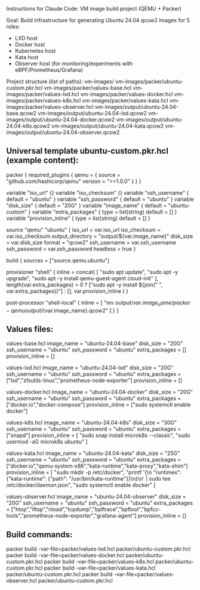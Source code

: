 Instructions for Claude Code: VM image build project (QEMU + Packer)

Goal:
Build infrastructure for generating Ubuntu 24.04 qcow2 images for 5 roles:
- LXD host
- Docker host
- Kubernetes host
- Kata host
- Observer host (for monitoring/experiments with eBPF/Prometheus/Grafana)

Project structure (list of paths):
vm-images/
vm-images/packer/ubuntu-custom.pkr.hcl
vm-images/packer/values-base.hcl
vm-images/packer/values-lxd.hcl
vm-images/packer/values-docker.hcl
vm-images/packer/values-k8s.hcl
vm-images/packer/values-kata.hcl
vm-images/packer/values-observer.hcl
vm-images/output/ubuntu-24.04-base.qcow2
vm-images/output/ubuntu-24.04-lxd.qcow2
vm-images/output/ubuntu-24.04-docker.qcow2
vm-images/output/ubuntu-24.04-k8s.qcow2
vm-images/output/ubuntu-24.04-kata.qcow2
vm-images/output/ubuntu-24.04-observer.qcow2

Universal template ubuntu-custom.pkr.hcl (example content):
-----------------------------------------------------------
packer {
  required_plugins {
    qemu = {
      source  = "github.com/hashicorp/qemu"
      version = ">=1.0.0"
    }
  }
}

variable "iso_url" {}
variable "iso_checksum" {}
variable "ssh_username" { default = "ubuntu" }
variable "ssh_password" { default = "ubuntu" }
variable "disk_size"    { default = "20G" }
variable "image_name"   { default = "ubuntu-custom" }
variable "extra_packages" {
  type    = list(string)
  default = []
}
variable "provision_inline" {
  type    = list(string)
  default = []
}

source "qemu" "ubuntu" {
  iso_url          = var.iso_url
  iso_checksum     = var.iso_checksum
  output_directory = "output/${var.image_name}"
  disk_size        = var.disk_size
  format           = "qcow2"
  ssh_username     = var.ssh_username
  ssh_password     = var.ssh_password
  headless         = true
}

build {
  sources = ["source.qemu.ubuntu"]

  provisioner "shell" {
    inline = concat(
      [
        "sudo apt update",
        "sudo apt -y upgrade",
        "sudo apt -y install qemu-guest-agent cloud-init"
      ],
      length(var.extra_packages) > 0 ? ["sudo apt -y install ${join(\" \", var.extra_packages)}"] : [],
      var.provision_inline
    )
  }

  post-processor "shell-local" {
    inline = [
      "mv output/${var.image_name}/packer-qemu output/${var.image_name}.qcow2"
    ]
  }
}

Values files:
-----------------------------------------------------------

values-base.hcl
image_name   = "ubuntu-24.04-base"
disk_size    = "20G"
ssh_username = "ubuntu"
ssh_password = "ubuntu"
extra_packages = []
provision_inline = []

values-lxd.hcl
image_name   = "ubuntu-24.04-lxd"
disk_size    = "20G"
ssh_username = "ubuntu"
ssh_password = "ubuntu"
extra_packages = ["lxd","zfsutils-linux","prometheus-node-exporter"]
provision_inline = []

values-docker.hcl
image_name   = "ubuntu-24.04-docker"
disk_size    = "20G"
ssh_username = "ubuntu"
ssh_password = "ubuntu"
extra_packages = ["docker.io","docker-compose"]
provision_inline = ["sudo systemctl enable docker"]

values-k8s.hcl
image_name   = "ubuntu-24.04-k8s"
disk_size    = "30G"
ssh_username = "ubuntu"
ssh_password = "ubuntu"
extra_packages = ["snapd"]
provision_inline = [
  "sudo snap install microk8s --classic",
  "sudo usermod -aG microk8s ubuntu"
]

values-kata.hcl
image_name   = "ubuntu-24.04-kata"
disk_size    = "25G"
ssh_username = "ubuntu"
ssh_password = "ubuntu"
extra_packages = ["docker.io","qemu-system-x86","kata-runtime","kata-proxy","kata-shim"]
provision_inline = [
  "sudo mkdir -p /etc/docker",
  "printf '{\\n  \"runtimes\": {\"kata-runtime\": {\"path\": \"/usr/bin/kata-runtime\"}}\\n}\\n' | sudo tee /etc/docker/daemon.json",
  "sudo systemctl enable docker"
]

values-observer.hcl
image_name   = "ubuntu-24.04-observer"
disk_size    = "20G"
ssh_username = "ubuntu"
ssh_password = "ubuntu"
extra_packages = ["htop","iftop","nload","tcpdump","bpftrace","bpftool","bpfcc-tools","prometheus-node-exporter","grafana-agent"]
provision_inline = []

Build commands:
-----------------------------------------------------------
packer build -var-file=packer/values-lxd.hcl packer/ubuntu-custom.pkr.hcl
packer build -var-file=packer/values-docker.hcl packer/ubuntu-custom.pkr.hcl
packer build -var-file=packer/values-k8s.hcl packer/ubuntu-custom.pkr.hcl
packer build -var-file=packer/values-kata.hcl packer/ubuntu-custom.pkr.hcl
packer build -var-file=packer/values-observer.hcl packer/ubuntu-custom.pkr.hcl



